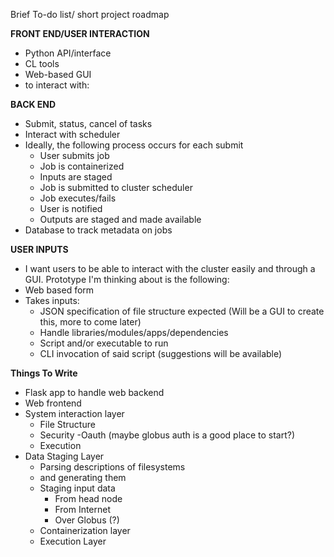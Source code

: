 Brief To-do list/ short project roadmap


**FRONT END/USER INTERACTION**
- Python API/interface
- CL tools
- Web-based GUI
- to interact with:

**BACK END**
- Submit, status, cancel of tasks
- Interact with scheduler
- Ideally, the following process occurs for each submit
  - User submits job
  - Job is containerized
  - Inputs are staged
  - Job is submitted to cluster scheduler
  - Job executes/fails
  - User is notified
  - Outputs are staged and made available
- Database to track metadata on jobs
 
**USER INPUTS**
- I want users to be able to interact with the cluster easily and through a GUI. Prototype I'm thinking about is the following:
- Web based form
- Takes inputs:
  - JSON specification of file structure expected (Will be a GUI to create this, more to come later)
  - Handle libraries/modules/apps/dependencies
  - Script and/or executable to run
  - CLI invocation of said script (suggestions will be available)
  
**Things To Write**
- Flask app to handle web backend
- Web frontend
- System interaction layer
  - File Structure
  - Security
    -Oauth (maybe globus auth is a good place to start?)
  - Execution
- Data Staging Layer
  - Parsing descriptions of filesystems
  - and generating them
  - Staging input data
    - From head node
    - From Internet
    - Over Globus (?)
  - Containerization layer
  - Execution Layer
  
 
